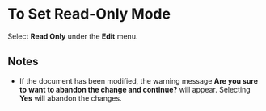 # To Set Read-Only Mode

Select **Read Only** under the **Edit** menu.

## Notes

- If the document has been modified, the warning message **Are you sure to**
**want to abandon the change and continue?** will appear. Selecting **Yes**
will abandon the changes.
